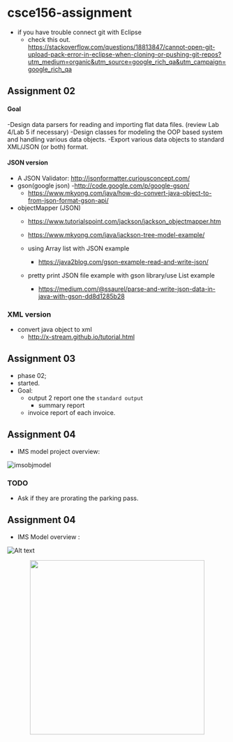 # csce156-assignment

- if you have trouble connect git with Eclipse
	- check this out. https://stackoverflow.com/questions/18813847/cannot-open-git-upload-pack-error-in-eclipse-when-cloning-or-pushing-git-repos?utm_medium=organic&utm_source=google_rich_qa&utm_campaign=google_rich_qa

## Assignment 02
####  Goal
   -Design data parsers for reading and importing flat data files. (review Lab 4/Lab 5 if necessary)
   -Design classes for modeling the OOP based system and handling various data objects.
   -Export various data objects to standard XML/JSON (or both) format.

#### JSON version
   - A JSON Validator: http://jsonformatter.curiousconcept.com/
   - gson(google json)
      -http://code.google.com/p/google-gson/
      - https://www.mkyong.com/java/how-do-convert-java-object-to-from-json-format-gson-api/
   - objectMapper (JSON)
      - https://www.tutorialspoint.com/jackson/jackson_objectmapper.htm
      - https://www.mkyong.com/java/jackson-tree-model-example/

	 - using Array list with JSON example
		 - https://java2blog.com/gson-example-read-and-write-json/
	 - pretty print JSON file example with gson library/use List example
		 - https://medium.com/@ssaurel/parse-and-write-json-data-in-java-with-gson-dd8d1285b28


### XML version
   - convert java object to xml
      - http://x-stream.github.io/tutorial.html


## Assignment 03
   - phase 02;
   - started.
   - Goal:
      - output 2 report one the `standard output`
         - summary report
	 - invoice report of each invoice.
	 
## Assignment 04
- IMS model project overview:

![imsobjmodel](https://user-images.githubusercontent.com/35666615/41205687-8c29951e-6cbd-11e8-9ca8-b58d7b25827b.png)

### TODO
- Ask if they are prorating the parking pass.


## Assignment 04
- IMS Model overview :


![Alt text](/../datNguyen/assignment/model/imsObjModel.png?raw=true "test")


<div align="center">
    <img src="/../datNguyen/assignment/model/imsObjModel.png" width="400px"</img> 
</div>
